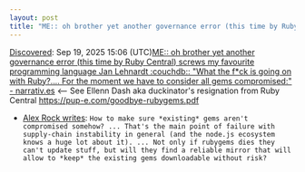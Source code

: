 ```yaml
---
layout: post
title: "ME:: oh brother yet another governance error (this time by Ruby Central) screws my favourite programming language Jan Lehnardt :couchdb:: 'What the f*ck is going on with Ruby?.... For the moment we have to consider all gems compromised:' - narrativ.es"
---
```

[Discovered](http://rolandtanglao.com/2020/07/29/p1-blogthis-checkvist-list-links-to-blog/): Sep 19, 2025 15:06 (UTC)[ME:: oh brother yet another governance error (this time by Ruby Central) screws my favourite programming language Jan Lehnardt :couchdb:: "What the f*ck is going on with Ruby?.... For the moment we have to consider all gems compromised:" - narrativ.es](https://narrativ.es/@janl/115230600677063843) <-- See Ellenn Dash aka duckinator's resignation from Ruby Central https://pup-e.com/goodbye-rubygems.pdf
* [Alex Rock writes](https://mastodon.social/@pierstoval/115231088070271632): `How to make sure *existing* gems aren't compromised somehow? ... That's the main point of failure with supply-chain instability in general (and the node.js ecosystem knows a huge lot about it). ... Not only if rubygems dies they can't update stuff, but will they find a reliable mirror that will allow to *keep* the existing gems downloadable without risk?`
